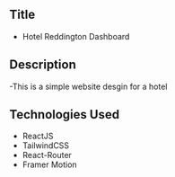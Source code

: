 ## Title

- Hotel Reddington Dashboard

## Description

-This is a simple website desgin for a hotel

## Technologies Used

- ReactJS
- TailwindCSS
- React-Router
- Framer Motion
